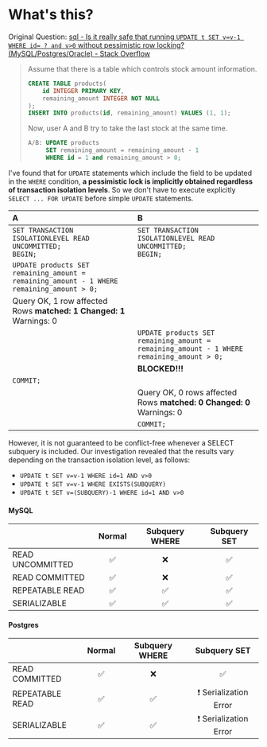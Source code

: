 # What's this?

Original Question: [sql - Is it really safe that running `UPDATE t SET v=v-1 WHERE id= ? and v>0` without pessimistic row locking? (MySQL/Postgres/Oracle) - Stack Overflow](https://stackoverflow.com/questions/72838226/is-it-really-safe-that-running-update-t-set-v-v-1-where-id-and-v0-without?noredirect=1#comment128657500_72838226)

> Assume that there is a table which controls stock amount information.
>
> ```sql
> CREATE TABLE products(
>     id INTEGER PRIMARY KEY,
>     remaining_amount INTEGER NOT NULL
> );
> INSERT INTO products(id, remaining_amount) VALUES (1, 1);
> ```
>
> Now, user A and B try to take the last stock at the same time.
>
> ```sql
> A/B: UPDATE products
>      SET remaining_amount = remaining_amount - 1
>      WHERE id = 1 and remaining_amount > 0;
> ```

I've found that for `UPDATE` statements which include the field to be updated in the `WHERE` condition, **a pessimistic lock is implicitly obtained regardless of transaction isolation levels**. So we don't have to execute explicitly `SELECT ... FOR UPDATE` before simple `UPDATE` statements. 

| A                                                                                         | B                                                                                         |
|:------------------------------------------------------------------------------------------|:------------------------------------------------------------------------------------------|
| `SET TRANSACTION ISOLATIONLEVEL READ UNCOMMITTED;`<br>`BEGIN;`                            | `SET TRANSACTION ISOLATIONLEVEL READ UNCOMMITTED;`<br>`BEGIN;`                            |
| `UPDATE products SET remaining_amount = remaining_amount - 1 WHERE remaining_amount > 0;` |                                                                                           |
| Query OK, 1 row affected<br>Rows **matched: 1  Changed: 1**  Warnings: 0                  |                                                                                           |
|                                                                                           | `UPDATE products SET remaining_amount = remaining_amount - 1 WHERE remaining_amount > 0;` |
|                                                                                           | **BLOCKED!!!**                                                                            |
| `COMMIT;`                                                                                 |                                                                                           |
|                                                                                           | Query OK, 0 rows affected<br>Rows **matched: 0  Changed: 0**  Warnings: 0                 |
|                                                                                           | `COMMIT;`                                                                                 |

However, it is not guaranteed to be conflict-free whenever a SELECT subquery is included. Our investigation revealed that the results vary depending on the transaction isolation level, as follows:

- `UPDATE t SET v=v-1 WHERE id=1 AND v>0`
- `UPDATE t SET v=v-1 WHERE EXISTS(SUBQUERY)`
- `UPDATE t SET v=(SUBQUERY)-1 WHERE id=1 AND v>0`

#### MySQL

|                  | Normal | Subquery WHERE | Subquery SET |
|:-----------------|:------:|:--------------:|:------------:|
| READ UNCOMMITTED |   ✅    |       ❌        |      ✅       |
| READ COMMITTED   |   ✅    |       ❌        |      ✅       |
| REPEATABLE READ  |   ✅    |       ✅        |      ✅       |
| SERIALIZABLE     |   ✅    |       ✅        |      ✅       |

#### Postgres

|                 | Normal | Subquery WHERE |     Subquery SET      |
|:----------------|:------:|:--------------:|:---------------------:|
| READ COMMITTED  |   ✅    |       ❌        |           ✅           |
| REPEATABLE READ |   ✅    |       ✅        | ❗ Serialization Error |
| SERIALIZABLE    |   ✅    |       ✅        | ❗ Serialization Error |